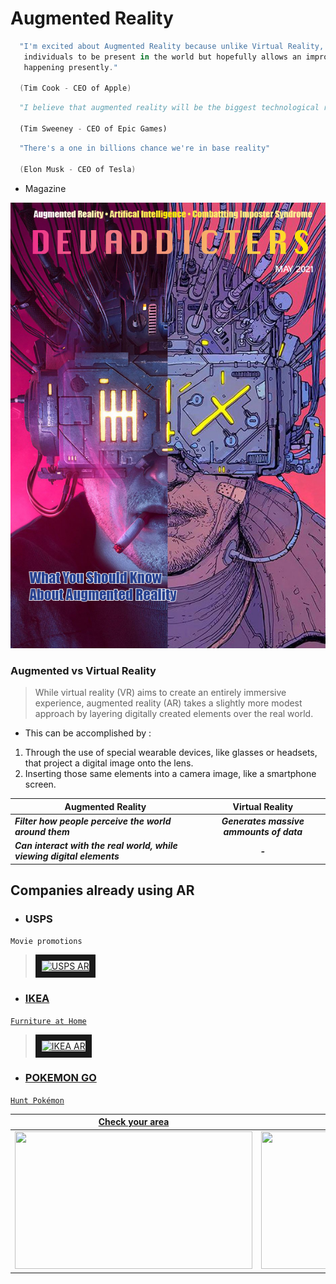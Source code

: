 # **Augmented Reality**

```kotlin
  "I'm excited about Augmented Reality because unlike Virtual Reality, which closes the world out, AR allows 
   individuals to be present in the world but hopefully allows an improvement on what's 
   happening presently."

  (Tim Cook - CEO of Apple)
```

```python
  "I believe that augmented reality will be the biggest technological revolution that happens in our lifetimes."

  (Tim Sweeney - CEO of Epic Games)
```

```scala
  "There's a one in billions chance we're in base reality"

  (Elon Musk - CEO of Tesla)
```


* Magazine

<img src="./images/DEVADDICTERS COVER.png" alt="DEVADDICTERS AR" />

<br />

### Augmented  vs  Virtual Reality

>While virtual reality (VR) aims to create an entirely immersive experience, augmented reality (AR) takes a slightly more modest approach by layering digitally created elements over the real world.
 * This can be accomplished by :
 1. Through the use of special wearable devices, like glasses or headsets, that project a digital image onto the lens.
 2. Inserting those same elements into a camera image, like a smartphone screen.

| Augmented Reality | Virtual Reality |
| ------------------------------------------------------ | :--------------------------------------: | 
| ***Filter how people perceive the world around them*** | ***Generates massive ammounts of data*** |
| ***Can interact with the real world, while viewing digital elements*** | ***-*** |


## Companies already using AR 
* ### USPS
 `Movie promotions`
 ><a href="https://youtu.be/1fT7z892HDM" target="_blank"><img src="http://img.youtube.com/vi/1fT7z892HDM/0.jpg" alt="USPS AR" width="240" height="180" border="10" />
* ### IKEA
 `Furniture at Home`
 ><a href="https://youtu.be/vDNzTasuYEw" target="_blank"><img src="http://img.youtube.com/vi/vDNzTasuYEw/0.jpg" alt="IKEA AR" width="240" height="180" border="10" />
* ### POKEMON GO
 `Hunt Pokémon`
 
 | Check your area | Enable AR Mode | Find the Pokémon | Throw the Poké ball |
 | ---------------- | :-------------------------------: | :---------------- | :-------------------------------: |
 |<img src="https://d2duuy9yo5pldo.cloudfront.net/niantic/732eb797-4e78-41e0-ab4c-4598745e542e.png" width="380" height="220"/>|<img src="https://d2duuy9yo5pldo.cloudfront.net/niantic/5db24790-9919-4501-86d6-bb3b090c02d3.png" width="380" height="220"/> |<img src="https://d2duuy9yo5pldo.cloudfront.net/niantic/6e9924d3-59f0-447f-a3d7-c61401324429.jpg" width="380" height="220"/> |<img src="https://d2duuy9yo5pldo.cloudfront.net/niantic/cd164a0c-c5c1-4cd0-9efb-c68ccebb5c04.png" width="380" height="220"/>
